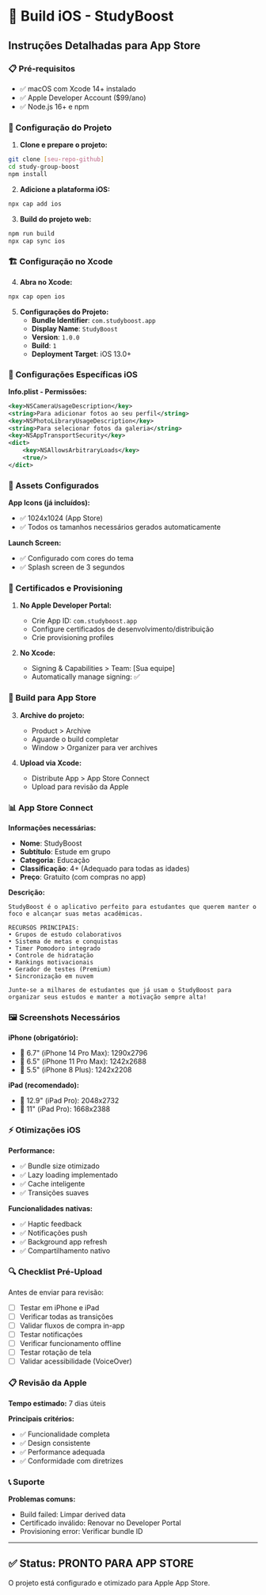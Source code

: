 # 🍎 Build iOS - StudyBoost

## Instruções Detalhadas para App Store

### 📋 Pré-requisitos
- ✅ macOS com Xcode 14+ instalado
- ✅ Apple Developer Account ($99/ano)
- ✅ Node.js 16+ e npm

### 🔧 Configuração do Projeto

1. **Clone e prepare o projeto:**
```bash
git clone [seu-repo-github]
cd study-group-boost
npm install
```

2. **Adicione a plataforma iOS:**
```bash
npx cap add ios
```

3. **Build do projeto web:**
```bash
npm run build
npx cap sync ios
```

### 🏗️ Configuração no Xcode

4. **Abra no Xcode:**
```bash
npx cap open ios
```

5. **Configurações do Projeto:**
   - **Bundle Identifier**: `com.studyboost.app`
   - **Display Name**: `StudyBoost`
   - **Version**: `1.0.0`
   - **Build**: `1`
   - **Deployment Target**: iOS 13.0+

### 📱 Configurações Específicas iOS

**Info.plist - Permissões:**
```xml
<key>NSCameraUsageDescription</key>
<string>Para adicionar fotos ao seu perfil</string>
<key>NSPhotoLibraryUsageDescription</key>
<string>Para selecionar fotos da galeria</string>
<key>NSAppTransportSecurity</key>
<dict>
    <key>NSAllowsArbitraryLoads</key>
    <true/>
</dict>
```

### 🎨 Assets Configurados

**App Icons (já incluídos):**
- ✅ 1024x1024 (App Store)
- ✅ Todos os tamanhos necessários gerados automaticamente

**Launch Screen:**
- ✅ Configurado com cores do tema
- ✅ Splash screen de 3 segundos

### 🔐 Certificados e Provisioning

1. **No Apple Developer Portal:**
   - Crie App ID: `com.studyboost.app`
   - Configure certificados de desenvolvimento/distribuição
   - Crie provisioning profiles

2. **No Xcode:**
   - Signing & Capabilities > Team: [Sua equipe]
   - Automatically manage signing: ✅

### 🚀 Build para App Store

3. **Archive do projeto:**
   - Product > Archive
   - Aguarde o build completar
   - Window > Organizer para ver archives

4. **Upload via Xcode:**
   - Distribute App > App Store Connect
   - Upload para revisão da Apple

### 📊 App Store Connect

**Informações necessárias:**
- **Nome**: StudyBoost
- **Subtítulo**: Estude em grupo
- **Categoria**: Educação
- **Classificação**: 4+ (Adequado para todas as idades)
- **Preço**: Gratuito (com compras no app)

**Descrição:**
```
StudyBoost é o aplicativo perfeito para estudantes que querem manter o foco e alcançar suas metas acadêmicas.

RECURSOS PRINCIPAIS:
• Grupos de estudo colaborativos
• Sistema de metas e conquistas
• Timer Pomodoro integrado
• Controle de hidratação
• Rankings motivacionais
• Gerador de testes (Premium)
• Sincronização em nuvem

Junte-se a milhares de estudantes que já usam o StudyBoost para organizar seus estudos e manter a motivação sempre alta!
```

### 🖼️ Screenshots Necessários

**iPhone (obrigatório):**
- 📱 6.7" (iPhone 14 Pro Max): 1290x2796
- 📱 6.5" (iPhone 11 Pro Max): 1242x2688
- 📱 5.5" (iPhone 8 Plus): 1242x2208

**iPad (recomendado):**
- 📱 12.9" (iPad Pro): 2048x2732
- 📱 11" (iPad Pro): 1668x2388

### ⚡ Otimizações iOS

**Performance:**
- ✅ Bundle size otimizado
- ✅ Lazy loading implementado
- ✅ Cache inteligente
- ✅ Transições suaves

**Funcionalidades nativas:**
- ✅ Haptic feedback
- ✅ Notificações push
- ✅ Background app refresh
- ✅ Compartilhamento nativo

### 🔍 Checklist Pré-Upload

Antes de enviar para revisão:
- [ ] Testar em iPhone e iPad
- [ ] Verificar todas as transições
- [ ] Validar fluxos de compra in-app
- [ ] Testar notificações
- [ ] Verificar funcionamento offline
- [ ] Testar rotação de tela
- [ ] Validar acessibilidade (VoiceOver)

### 📋 Revisão da Apple

**Tempo estimado:** 7 dias úteis

**Principais critérios:**
- ✅ Funcionalidade completa
- ✅ Design consistente
- ✅ Performance adequada
- ✅ Conformidade com diretrizes

### 📞 Suporte

**Problemas comuns:**
- Build failed: Limpar derived data
- Certificado inválido: Renovar no Developer Portal
- Provisioning error: Verificar bundle ID

---

## ✅ Status: PRONTO PARA APP STORE

O projeto está configurado e otimizado para Apple App Store.